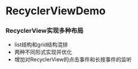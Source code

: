 # RecyclerViewDemo
### RecyclerView实现多种布局
* list结构和grid结构混排
* 两种不同形式实现并优化
* 增加对RecyclerView的点击事件和长按事件的监听
